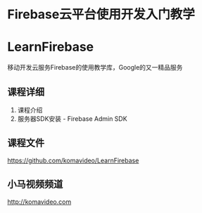 Firebase云平台使用开发入门教学
===========================

# LearnFirebase

移动开发云服务Firebase的使用教学库，Google的又一精品服务

## 课程详细

01. 课程介绍
02. 服务器SDK安装 - Firebase Admin SDK

## 课程文件

https://github.com/komavideo/LearnFirebase

## 小马视频频道
http://komavideo.com
